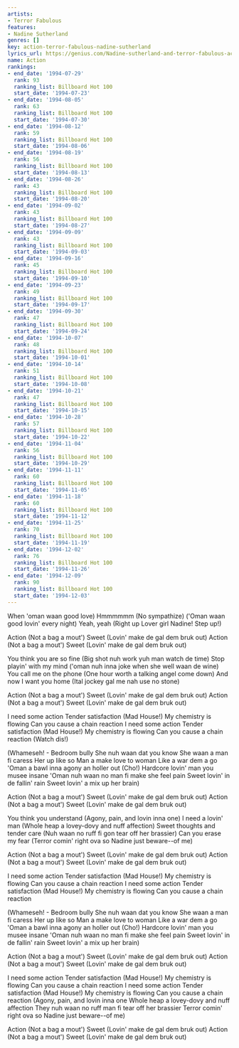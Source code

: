 ```yaml
---
artists:
- Terror Fabulous
features:
- Nadine Sutherland
genres: []
key: action-terror-fabulous-nadine-sutherland
lyrics_url: https://genius.com/Nadine-sutherland-and-terror-fabulous-action-lyrics
name: Action
rankings:
- end_date: '1994-07-29'
  rank: 93
  ranking_list: Billboard Hot 100
  start_date: '1994-07-23'
- end_date: '1994-08-05'
  rank: 63
  ranking_list: Billboard Hot 100
  start_date: '1994-07-30'
- end_date: '1994-08-12'
  rank: 59
  ranking_list: Billboard Hot 100
  start_date: '1994-08-06'
- end_date: '1994-08-19'
  rank: 56
  ranking_list: Billboard Hot 100
  start_date: '1994-08-13'
- end_date: '1994-08-26'
  rank: 43
  ranking_list: Billboard Hot 100
  start_date: '1994-08-20'
- end_date: '1994-09-02'
  rank: 43
  ranking_list: Billboard Hot 100
  start_date: '1994-08-27'
- end_date: '1994-09-09'
  rank: 43
  ranking_list: Billboard Hot 100
  start_date: '1994-09-03'
- end_date: '1994-09-16'
  rank: 45
  ranking_list: Billboard Hot 100
  start_date: '1994-09-10'
- end_date: '1994-09-23'
  rank: 49
  ranking_list: Billboard Hot 100
  start_date: '1994-09-17'
- end_date: '1994-09-30'
  rank: 47
  ranking_list: Billboard Hot 100
  start_date: '1994-09-24'
- end_date: '1994-10-07'
  rank: 48
  ranking_list: Billboard Hot 100
  start_date: '1994-10-01'
- end_date: '1994-10-14'
  rank: 51
  ranking_list: Billboard Hot 100
  start_date: '1994-10-08'
- end_date: '1994-10-21'
  rank: 47
  ranking_list: Billboard Hot 100
  start_date: '1994-10-15'
- end_date: '1994-10-28'
  rank: 57
  ranking_list: Billboard Hot 100
  start_date: '1994-10-22'
- end_date: '1994-11-04'
  rank: 56
  ranking_list: Billboard Hot 100
  start_date: '1994-10-29'
- end_date: '1994-11-11'
  rank: 60
  ranking_list: Billboard Hot 100
  start_date: '1994-11-05'
- end_date: '1994-11-18'
  rank: 60
  ranking_list: Billboard Hot 100
  start_date: '1994-11-12'
- end_date: '1994-11-25'
  rank: 70
  ranking_list: Billboard Hot 100
  start_date: '1994-11-19'
- end_date: '1994-12-02'
  rank: 76
  ranking_list: Billboard Hot 100
  start_date: '1994-11-26'
- end_date: '1994-12-09'
  rank: 90
  ranking_list: Billboard Hot 100
  start_date: '1994-12-03'
---
```

When 'oman waan good love) Hmmmmmm
(No sympathize)
('Oman waan good lovin' every night) Yeah, yeah
(Right up
Lover girl
Nadine! Step up!)

Action (Not a bag a mout')
Sweet (Lovin' make de gal dem bruk out)
Action (Not a bag a mout')
Sweet (Lovin' make de gal dem bruk out)

You think you are so fine
(Big shot nuh work yuh man watch de time)
Stop playin' with my mind
('oman nuh inna joke when she well waan de wine)
You call me on the phone
(One hour worth a talking angel come down)
And now I want you home
(Ital jockey gal me nah use no stone)

Action (Not a bag a mout')
Sweet (Lovin' make de gal dem bruk out)
Action (Not a bag a mout')
Sweet (Lovin' make de gal dem bruk out)

I need some action
Tender satisfaction (Mad House!)
My chemistry is flowing
Can you cause a chain reaction
I need some action
Tender satisfaction (Mad House!)
My chemistry is flowing
Can you cause a chain reaction (Watch dis!)

(Whameseh! - Bedroom bully
She nuh waan dat you know
She waan a man fi caress
Her up like so
Man a make love to woman
Like a war dem a go
'Oman a bawl inna agony an holler out (Cho!)
Hardcore lovin' man you musee insane
'Oman nuh waan no man fi make she feel pain
Sweet lovin' in de fallin' rain
Sweet lovin' a mix up her brain)

Action (Not a bag a mout')
Sweet (Lovin' make de gal dem bruk out)
Action (Not a bag a mout')
Sweet (Lovin' make de gal dem bruk out)

You think you understand
(Agony, pain, and lovin inna one)
I need a lovin' man
(Whole heap a lovey-dovy and nuff affection)
Sweet thoughts and tender care
(Nuh waan no ruff fi gon tear off her brassier)
Can you erase my fear
(Terror comin' right ova so Nadine just beware--of me)

Action (Not a bag a mout')
Sweet (Lovin' make de gal dem bruk out)
Action (Not a bag a mout')
Sweet (Lovin' make de gal dem bruk out)

I need some action
Tender satisfaction (Mad House!)
My chemistry is flowing
Can you cause a chain reaction
I need some action
Tender satisfaction (Mad House!)
My chemistry is flowing
Can you cause a chain reaction

(Whameseh! - Bedroom bully
She nuh waan dat you know
She waan a man fi caress
Her up like so
Man a make love to woman
Like a war dem a go
'Oman a bawl inna agony an holler out (Cho!)
Hardcore lovin' man you musee insane
'Oman nuh waan no man fi make she feel pain
Sweet lovin' in de fallin' rain
Sweet lovin' a mix up her brain)

Action (Not a bag a mout')
Sweet (Lovin' make de gal dem bruk out)
Action (Not a bag a mout')
Sweet (Lovin' make de gal dem bruk out)

I need some action
Tender satisfaction (Mad House!)
My chemistry is flowing
Can you cause a chain reaction
I need some action
Tender satisfaction (Mad House!)
My chemistry is flowing
Can you cause a chain reaction
(Agony, pain, and lovin inna one
Whole heap a lovey-dovy and nuff affection
They nuh waan no ruff man fi tear off her brassier
Terror comin' right ova so Nadine just beware--of me)

Action (Not a bag a mout')
Sweet (Lovin' make de gal dem bruk out)
Action (Not a bag a mout')
Sweet (Lovin' make de gal dem bruk out)
